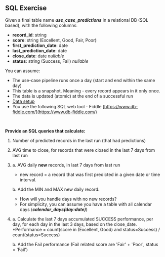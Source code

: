 SQL Exercise
------------

Given a final table name _**use\_case\_predictions**_ in a relational DB (SQL based), with the following columns:
*   **record\_id**: string
*   **score**: string (Excellent, Good, Fair, Poor)
*   **first\_prediction\_date**: date
*   **last\_prediction\_date**: date
*   **close\_date**: date _nullable_
*   **status**: string (Success, Fail) _nullable_

You can assume:
*   The use-case pipeline runs once a day (start and end within the same day)
*   This table is a snapshot. Meaning - every record appears in it only once.
*   The data is updated (atomic) at the end of a successful run
*   [Data setup](./data.sql)
*   You use the following SQL web tool - Fiddle [https://www.db-fiddle.com/](https://www.db-fiddle.com/) 

<br /> 

**Provide an SQL queries that calculate:**

1. Number of predicted records in the last run (that had predictions)

2. AVG time to close, for records that were closed in the last 7 days from last run

3. 
   a. AVG daily **new** records, in last 7 days from last run
    *  new record = a record that was first predicted in a given date or time interval.

   b. Add the MIN and MAX new daily record.
   *  How will you handle days with no new records?
   *  For simplicity, you can assume you have a table with all calendar days (_**calendar\_days(day:date)**_)

4. 
   a. Calculate the last 7 days accumulated SUCCESS performance, per day, for each day in the last 3 days, based on the close\_date.
       *Performance = count(score in (Excellent, Good) and status=Success) / count(status=Success)

   b. Add the Fail performance (Fail related score  are 'Fair' + 'Poor', status = 'Fail')

